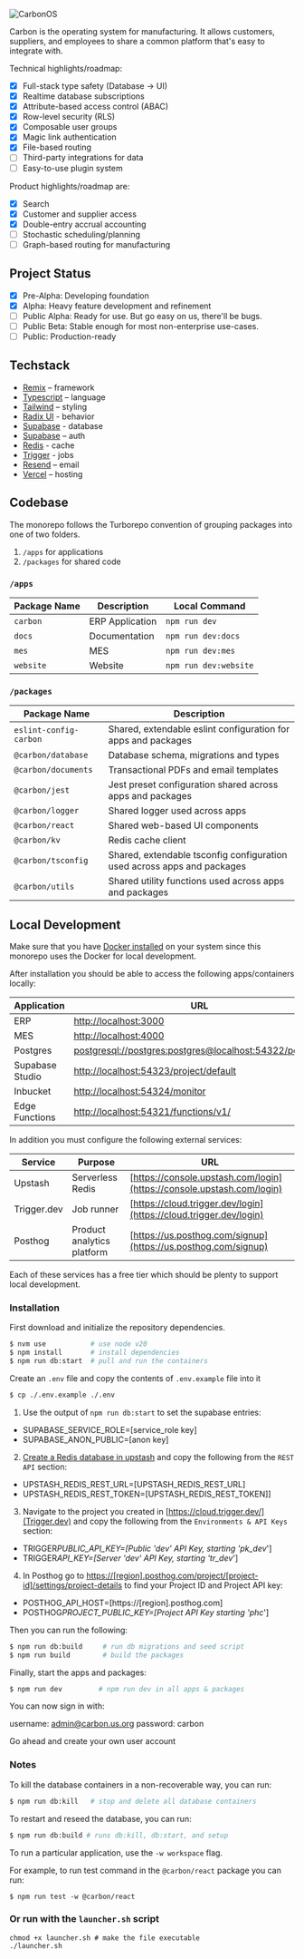 
![CarbonOS](https://github.com/user-attachments/assets/664eb49a-f873-49f8-bb6f-95a94ba89f97)

Carbon is the operating system for manufacturing. It allows customers, suppliers, and employees to share a common platform that's easy to integrate with.

Technical highlights/roadmap:

- [x] Full-stack type safety (Database → UI)
- [x] Realtime database subscriptions
- [x] Attribute-based access control (ABAC)
- [x] Row-level security (RLS)
- [x] Composable user groups
- [x] Magic link authentication
- [x] File-based routing
- [ ] Third-party integrations for data
- [ ] Easy-to-use plugin system

Product highlights/roadmap are:

- [x] Search
- [x] Customer and supplier access
- [x] Double-entry accrual accounting
- [ ] Stochastic scheduling/planning
- [ ] Graph-based routing for manufacturing

## Project Status

- [x] Pre-Alpha: Developing foundation
- [x] Alpha: Heavy feature development and refinement
- [ ] Public Alpha: Ready for use. But go easy on us, there'll be bugs.
- [ ] Public Beta: Stable enough for most non-enterprise use-cases.
- [ ] Public: Production-ready

## Techstack

- [Remix](https://remix.run) – framework
- [Typescript](https://www.typescriptlang.org/) – language
- [Tailwind](https://tailwindcss.com) – styling
- [Radix UI](https://radix-ui.com) - behavior
- [Supabase](https://supabase.com) - database
- [Supabase](https://supabase.com) – auth
- [Redis](https://redis.io) - cache
- [Trigger](https://trigger.dev) - jobs
- [Resend](https://resend.com) – email
- [Vercel](https://vercel.com) – hosting

## Codebase

The monorepo follows the Turborepo convention of grouping packages into one of two folders.

1. `/apps` for applications
2. `/packages` for shared code

### `/apps`

| Package Name | Description     | Local Command         |
| ------------ | --------------- | --------------------- |
| `carbon`     | ERP Application | `npm run dev`         |
| `docs`       | Documentation   | `npm run dev:docs`    |
| `mes`        | MES             | `npm run dev:mes`     |
| `website`    | Website         | `npm run dev:website` |

### `/packages`

| Package Name           | Description                                                             |
| ---------------------- | ----------------------------------------------------------------------- |
| `eslint-config-carbon` | Shared, extendable eslint configuration for apps and packages           |
| `@carbon/database`     | Database schema, migrations and types                                   |
| `@carbon/documents`    | Transactional PDFs and email templates                                  |
| `@carbon/jest`         | Jest preset configuration shared across apps and packages               |
| `@carbon/logger`       | Shared logger used across apps                                          |
| `@carbon/react`        | Shared web-based UI components                                          |
| `@carbon/kv`           | Redis cache client                                                      |
| `@carbon/tsconfig`     | Shared, extendable tsconfig configuration used across apps and packages |
| `@carbon/utils`        | Shared utility functions used across apps and packages                  |

## Local Development

Make sure that you have [Docker installed](https://docs.docker.com/desktop/install/mac-install/) on your system since this monorepo uses the Docker for local development.

After installation you should be able to access the following apps/containers locally:

| Application     | URL                                                                                                                |
| --------------- | ------------------------------------------------------------------------------------------------------------------ |
| ERP             | [http://localhost:3000](http://localhost:3000)                                                                     |
| MES             | [http://localhost:4000](http://localhost:4000)                                                                     |
| Postgres        | [postgresql://postgres:postgres@localhost:54322/postgres](postgresql://postgres:postgres@localhost:54322/postgres) |
| Supabase Studio | [http://localhost:54323/project/default](http://localhost:54323/project/default)                                   |
| Inbucket        | [http://localhost:54324/monitor](http://localhost:54324/monitor)                                                   |
| Edge Functions  | [http://localhost:54321/functions/v1/<function-name>](http://localhost:54321/functions/v1/<function-name>)         |

In addition you must configure the following external services:

| Service     | Purpose                    | URL                                                                    |
| ----------- | -------------------------- | ---------------------------------------------------------------------- |
| Upstash     | Serverless Redis           | [https://console.upstash.com/login](https://console.upstash.com/login) |
| Trigger.dev | Job runner                 | [https://cloud.trigger.dev/login](https://cloud.trigger.dev/login)     |
| Posthog     | Product analytics platform | [https://us.posthog.com/signup](https://us.posthog.com/signup)         |

Each of these services has a free tier which should be plenty to support local development.

### Installation

First download and initialize the repository dependencies.

```bash
$ nvm use           # use node v20
$ npm install       # install dependencies
$ npm run db:start  # pull and run the containers
```

Create an `.env` file and copy the contents of `.env.example` file into it

```bash
$ cp ./.env.example ./.env
```

1. Use the output of `npm run db:start` to set the supabase entries:

- SUPABASE_SERVICE_ROLE=[service_role key]
- SUPABASE_ANON_PUBLIC=[anon key]

2. [Create a Redis database in upstash](https://console.upstash.com/redis) and copy the following from the `REST API` section:

- UPSTASH_REDIS_REST_URL=[UPSTASH_REDIS_REST_URL]
- UPSTASH_REDIS_REST_TOKEN=[UPSTASH_REDIS_REST_TOKEN]]

3. Navigate to the project you created in [https://cloud.trigger.dev/](Trigger.dev) and copy the following from the `Environments & API Keys` section:

- TRIGGER*PUBLIC_API_KEY=[Public 'dev' API Key, starting 'pk_dev*']
- TRIGGER*API_KEY=[Server 'dev' API Key, starting 'tr_dev*']

4. In Posthog go to [https://[region].posthog.com/project/[project-id]/settings/project-details](https://[region].posthog.com/project/[project-id]/settings/project-details) to find your Project ID and Project API key:

- POSTHOG_API_HOST=[https://[region].posthog.com]
- POSTHOG*PROJECT_PUBLIC_KEY=[Project API Key starting 'phc*']

Then you can run the following:

```bash
$ npm run db:build     # run db migrations and seed script
$ npm run build        # build the packages
```

Finally, start the apps and packages:

```bash
$ npm run dev         # npm run dev in all apps & packages
```

You can now sign in with:

username: admin@carbon.us.org
password: carbon

Go ahead and create your own user account

### Notes

To kill the database containers in a non-recoverable way, you can run:

```bash
$ npm run db:kill   # stop and delete all database containers
```

To restart and reseed the database, you can run:

```bash
$ npm run db:build # runs db:kill, db:start, and setup
```

To run a particular application, use the `-w workspace` flag.

For example, to run test command in the `@carbon/react` package you can run:

```
$ npm run test -w @carbon/react
```

### Or run with the `launcher.sh` script

```
chmod +x launcher.sh # make the file executable
./launcher.sh
```
